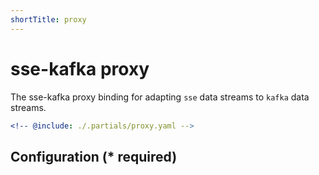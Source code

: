 ```yaml
---
shortTitle: proxy
---
```


# sse-kafka proxy

The sse-kafka proxy binding for adapting `sse` data streams to `kafka` data streams.

```yaml {3}
<!-- @include: ./.partials/proxy.yaml -->
```

## Configuration (\* required)

<!-- @include: ./.partials/routes.md -->
<!-- @include: ../.partials/exit.md -->
<!-- @include: ../.partials/telemetry.md -->
